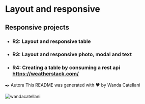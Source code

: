 # Layout and responsive

## Responsive projects

- ### R2: Layout and responsive table
- ### R3: Layout and responsive photo, modal and text
- ### R4: Creating a table by consuming a rest api https://weatherstack.com/

✒️ Autora This README was generated with ❤️ by Wanda Catellani

<p align="left"> <img src="https://komarev.com/ghpvc/?username=wandacatellani&label=Profile%20views&color=0e75b6&style=flat" alt="wandacatellani" /> </p>
